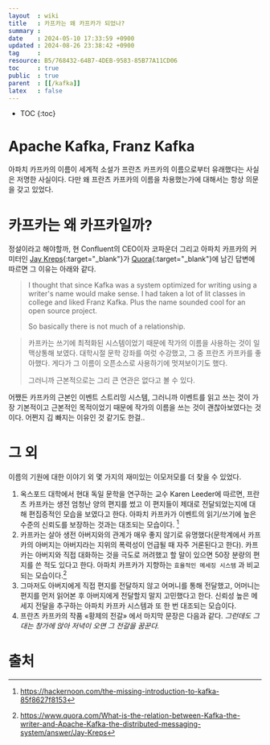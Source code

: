 ```yaml
---
layout  : wiki
title   : 카프카는 왜 카프카가 되었나? 
summary : 
date    : 2024-05-10 17:33:59 +0900
updated : 2024-08-26 23:38:42 +0900
tag     :  
resource: B5/768432-64B7-4DEB-9583-85B77A11CD06
toc     : true
public  : true
parent  : [[/kafka]] 
latex   : false
---
```

* TOC
{:toc}

# Apache Kafka, Franz Kafka
아파치 카프카의 이름이 세계적 소설가 프란츠 카프카의 이름으로부터 유래했다는 사실은 저명한 사실이다. 다만 왜 프란츠 카프카의 이름을 차용했는가에 대해서는 항상 의문을 갖고 있었다.

# 카프카는 왜 카프카일까?

정설이라고 해야할까, 현 Confluent의 CEO이자 코파운더 그리고 아파치 카프카의 커미터인 [Jay Kreps](https://www.linkedin.com/in/jaykreps/){:target="_blank"}가 [Quora](https://www.quora.com/What-is-the-relation-between-Kafka-the-writer-and-Apache-Kafka-the-distributed-messaging-system/answer/Jay-Kreps){:target="_blank"}에 남긴 답변에 따르면 그 이유는 아래와 같다.

>I thought that since Kafka was a system optimized for writing using a writer's name would make sense. I had taken a lot of lit classes in college and liked Franz Kafka. Plus the name sounded cool for an open source project.
>
> So basically there is not much of a relationship.

> 카프카는 쓰기에 최적화된 시스템이었기 때문에 작가의 이름을 사용하는 것이 일맥상통해 보였다. 대학시절 문학 강좌를 여럿 수강했고, 그 중 프란츠 카프카를 좋아했다. 게다가 그 이름이 오픈소스로 사용하기에 멋져보이기도 했다.
>
> 그러니까 근본적으로는 그리 큰 연관은 없다고 볼 수 있다.

어쨌든 카프카의 근본인 이벤트 스트리밍 시스템, 그러니까 이벤트를 읽고 쓰는 것이 가장 기본적이고 근본적인 목적이었기 때문에 작가의 이름을 쓰는 것이 괜찮아보였다는 것이다. 어쩐지 김 빠지는 이유인 것 같기도 한걸..

# 그 외

이름의 기원에 대한 이야기 외 몇 가지의 재미있는 이모저모를 더 찾을 수 있었다.

1. 옥스포드 대학에서 현대 독일 문학을 연구하는 교수 Karen Leeder에 따르면, 프란츠 카프카는 생전 엄청난 양의 편지를 썼고 이 편지들이 제대로 전달되었는지에 대해 편집증적인 모습을 보였다고 한다. 아파치 카프카가 이벤트의 읽기/쓰기에 높은 수준의 신뢰도를 보장하는 것과는 대조되는 모습이다. [^kafka-reference-1]
2. 카프카는 살아 생전 아버지와의 관계가 매우 좋지 않기로 유명했다(문학계에서 카프카의 아버지는 아버지라는 지위의 폭력성이 언급될 때 자주 거론된다고 한다). 카프카는 아버지와 직접 대화하는 것을 극도로 꺼려했고 할 말이 있으면 50장 분량의 편지를 쓴 적도 있다고 한다. 아파치 카프카가 지향하는 `효율적인 메세징 시스템` 과 비교되는 모습이다.[^kafka-reference-2]
3. 그마저도 아버지에게 직접 편지를 전달하지 않고 어머니를 통해 전달했고, 어머니는 편지를 먼저 읽어본 후 아버지에게 전달할지 말지 고민했다고 한다. 신뢰성 높은 메세지 전달을 추구하는 아파치 카프카 시스템과 또 한 번 대조되는 모습이다.
4. 프란츠 카프카의 작품 «황제의 전갈» 에서 마지막 문장은 다음과 같다. *그런데도 그대는 창가에 앉아 저녁이 오면 그 전갈을 꿈꾼다.*

# 출처

[^kafka-reference-1]: https://hackernoon.com/the-missing-introduction-to-kafka-85f8627f8153
[^kafka-reference-2]: https://www.quora.com/What-is-the-relation-between-Kafka-the-writer-and-Apache-Kafka-the-distributed-messaging-system/answer/Jay-Kreps
